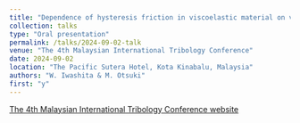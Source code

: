 ```yaml
---
title: "Dependence of hysteresis friction in viscoelastic material on velocity and viscosity"
collection: talks
type: "Oral presentation"
permalink: /talks/2024-09-02-talk
venue: "The 4th Malaysian International Tribology Conference"
date: 2024-09-02
location: "The Pacific Sutera Hotel, Kota Kinabalu, Malaysia"
authors: "W. Iwashita & M. Otsuki"
first: "y"
---
```


<a href="https://mitc2024.mytribos.org/index.html" target="_blank" rel="noopener noreferrer">The 4th Malaysian International Tribology Conference website</a>
